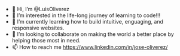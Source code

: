 - 👋 Hi, I’m @LuisOliverez
- 👀 I’m interested in the life-long journey of learning to code!!!
- 🌱 I’m currently learning how to build intuitive, enguaging, and responsive websites. 
- 💞️ I’m looking to collaborate on making the world a better place by helping those most in need.
- 📫 How to reach me https://www.linkedin.com/in/jose-oliverez/
